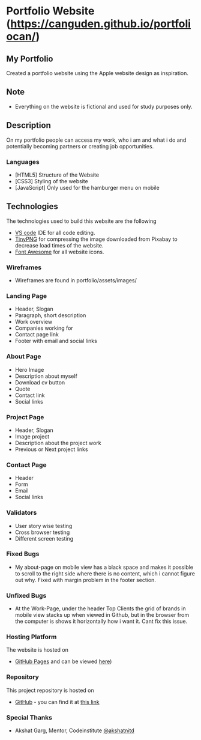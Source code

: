 # Portfolio Website (https://canguden.github.io/portfoliocan/)

## My Portfolio

Created a portfolio website using the Apple website design as inspiration.

## Note
- Everything on the website is fictional and used for study purposes only.

## Description

On my portfolio people can access my work, who i am and what i do and potentially becoming partners or creating job opportunities.

### Languages 
- [HTML5] Structure of the Website
- [CSS3] Styling of the website
- [JavaScript] Only used for the hamburger menu on mobile

## Technologies
The technologies used to build this website are the following

- [VS code](https://www.code.visualstudio.com) IDE for all code editing.
- [TinyPNG](https://tinypng.com/) for compressing the image downloaded from Pixabay to decrease load times of the website.
- [Font Awesome](https://fontawesome.com/start) for all website icons.

### Wireframes

* Wireframes are found in portfolio/assets/images/

### Landing Page

* Header, Slogan
* Paragraph, short description
* Work overview
* Companies working for
* Contact page link
* Footer with email and social links

### About Page

* Hero Image
* Description about myself
* Download cv button
* Quote
* Contact link
* Social links

### Project Page

* Header, Slogan
* Image project
* Description about the project work
* Previous or Next project links

### Contact Page

* Header
* Form
* Email
* Social links

### Validators
- User story wise testing
- Cross browser testing
- Different screen testing

### Fixed Bugs

* My about-page on mobile view has a black space and makes it possible to scroll to the right side where there is no content, which i cannot figure out why. Fixed with margin problem in the footer section.

### Unfixed Bugs

* At the Work-Page, under the header Top Clients the grid of brands in mobile view stacks up when viewed in Github, but in the browser from the computer is shows it horizontally how i want it. Cant fix this issue.

### Hosting Platform
The website is hosted on 
- [GitHub Pages](https://pages.github.com/) and can be viewed [here](https://github.com/canguden/portfoliocan))


### Repository
This project repository is hosted on  
- [GitHub](https://github.com/) - you can find it at [this link](https://github.com/canguden/portfoliocan.git)


### Special Thanks
- Akshat Garg, Mentor, Codeinstitute [@akshatnitd](https://github.com/akshatnitd)